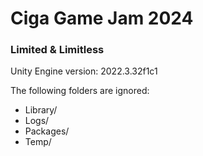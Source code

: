 # Ciga Game Jam 2024
### Limited & Limitless
Unity Engine version: 2022.3.32f1c1

The following folders are ignored:
- Library/
- Logs/
- Packages/
- Temp/
